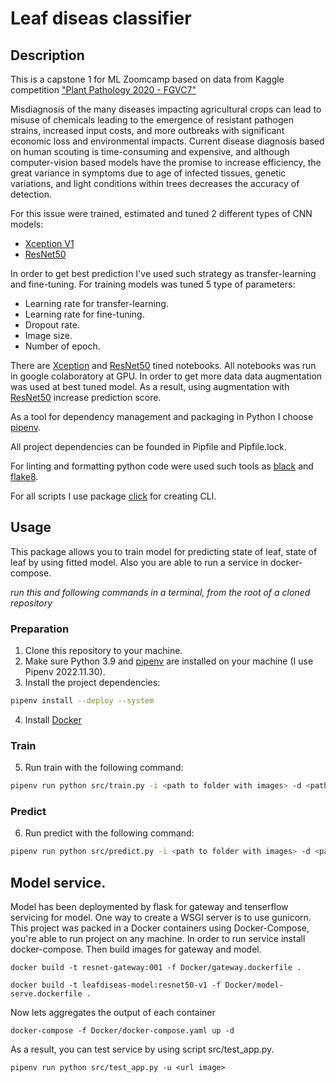# Leaf  diseas classifier

## Description

This is a capstone 1 for ML Zoomcamp based on data from Kaggle competition ["Plant Pathology 2020 - FGVC7"](https://www.kaggle.com/competitions/plant-pathology-2020-fgvc7/overview) 

Misdiagnosis of the many diseases impacting agricultural crops can lead to misuse of chemicals leading to the emergence of resistant pathogen strains, increased input costs, and more outbreaks with significant economic loss and environmental impacts. Current disease diagnosis based on human scouting is time-consuming and expensive, and although computer-vision based models have the promise to increase efficiency, the great variance in symptoms due to age of infected tissues, genetic variations, and light conditions within trees decreases the accuracy of detection.

For this issue were trained, estimated and tuned 2 different types of CNN models:
- [Xception V1](https://www.tensorflow.org/api_docs/python/tf/keras/applications/xception)
- [ResNet50](https://www.tensorflow.org/api_docs/python/tf/keras/applications/resnet50)

In order to get best prediction I've used such strategy as transfer-learning and fine-tuning. For training models was tuned 5 type of parameters:

- Learning rate for transfer-learning.
- Learning rate for fine-tuning.
- Dropout rate.
- Image size.
- Number of epoch.

There are [Xception](https://github.com/DmitryKarpuk/LeafDiseaseClassifier/blob/main/notebooks/xception_tuning.ipynb) and [ResNet50](https://github.com/DmitryKarpuk/LeafDiseaseClassifier/blob/main/notebooks/resnet50_tuning.ipynb) tined notebooks. All notebooks was run in google colaboratory at GPU.
In order to get more data data augmentation was used at best tuned model. As a result, using augmentation with [ResNet50](https://github.com/DmitryKarpuk/LeafDiseaseClassifier/blob/main/notebooks/resnet50_augumentation.ipynb) increase prediction score.

As a tool for dependency management and packaging in Python I choose [pipenv](https://pipenv.pypa.io/en/latest/). 

All project dependencies can be founded in Pipfile and Pipfile.lock.

For linting and formatting python code were used such tools as [black](https://pypi.org/project/black/) and [flake8](https://pypi.org/project/flake8/).

For all scripts I use package [click](https://click.palletsprojects.com/en/8.1.x/) for creating CLI.

## Usage

This package allows you to train model for predicting state of leaf, state of leaf by using fitted model. Also you are able to run a service in docker-compose.

*run this and following commands in a terminal, from the root of a cloned repository*

### Preparation
1. Clone this repository to your machine.
2. Make sure Python 3.9 and [pipenv](https://pipenv.pypa.io/en/latest/) are installed on your machine (I use Pipenv 2022.11.30).
3. Install the project dependencies:
```sh
pipenv install --deploy --system
```
4. Install [Docker](https://www.docker.com/)

### Train
5. Run train with the following command:
```sh
pipenv run python src/train.py -i <path to folder with images> -d <path to csv with metadata> -m <path to save trained model> -p <path to model params>
```
### Predict
6. Run predict with the following command:
 ```sh
pipenv run python src/predict.py -i <path to folder with images> -d <path to csv with metadata> -m <path of model> <path to save result of prediction>
```

## Model service.

Model has been deploymented  by flask for gateway and tenserflow servicing for model. One way to create a WSGI server is to use gunicorn. This project was packed in a Docker containers using Docker-Compose, you're able to run project on any machine.
In order to run service install docker-compose.
Then build images for gateway and model.
```
docker build -t resnet-gateway:001 -f Docker/gateway.dockerfile .

docker build -t leafdiseas-model:resnet50-v1 -f Docker/model-serve.dockerfile .
```
Now lets aggregates the output of each container
```
docker-compose -f Docker/docker-compose.yaml up -d
```
As a result, you can test service by using script src/test_app.py.
```
pipenv run python src/test_app.py -u <url image>
```